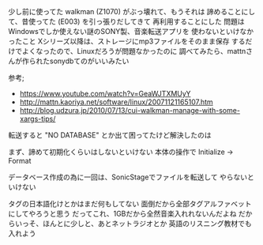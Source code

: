少し前に使ってた walkman (Z1070) がぶっ壊れて、もうそれは
諦めることにして、昔使ってた (E003) を引っ張りだしてきて
再利用することにした
問題はWindowsでしか使えない謎のSONY製、音楽転送アプリを
使わないといけなかったこと
Xシリーズ以降は、ストレージにmp3ファイルをそのまま保存
するだけでよくなったので、Linuxだろうが問題なかったのに
調べてみたら、mattnさんが作られたsonydbてのがいいみたい

参考;
- https://www.youtube.com/watch?v=GeaWJTXMUyY
- http://mattn.kaoriya.net/software/linux/20071121165107.htm
- http://blog.udzura.jp/2010/07/13/cui-walkman-manage-with-some-xargs-tips/

転送すると "NO DATABASE" とか出て困ってたけど解決したのは

まず、諦めて初期化くらいはしないといけない
本体の操作で Initialize -> Format

データベース作成の為に一回は、SonicStageでファイルを転送して
やらないといけない

タグの日本語化けとかはまだ何もしてない
面倒だから全部タグアルファベットにしてやろうと思う
だってこれ、1GBだから全然音楽入れれないんだよね
だからいっそ、ほんとに少しと、あとネットラジオとか
英語のリスニング教材でも入れよう
